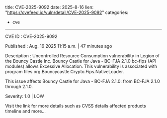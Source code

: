  
title: CVE-2025-9092
date: 2025-8-16
lien: "https://cvefeed.io/vuln/detail/CVE-2025-9092"
categories:
  - cve
---

CVE ID : CVE-2025-9092

Published :  Aug. 16
2025
11:15 a.m. | 47 minutes ago

Description : Uncontrolled Resource Consumption vulnerability in Legion of the Bouncy Castle Inc. Bouncy Castle for Java - BC-FJA 2.1.0 bc-fips (API modules) allows Excessive Allocation. This vulnerability is associated with program files org.Bouncycastle.Crypto.Fips.NativeLoader.

This issue affects Bouncy Castle for Java - BC-FJA 2.1.0: from BC-FJA 2.1.0 through 2.1.0.

Severity: 1.0 | LOW

Visit the link for more details
such as CVSS details
affected products
timeline
and more...
